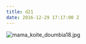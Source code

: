 ```yaml
---
title: d21
date: 2016-12-29 17:17:00 Z
---
```


![mama_koite_doumbia18.jpg](/uploads/mama_koite_doumbia18.jpg)